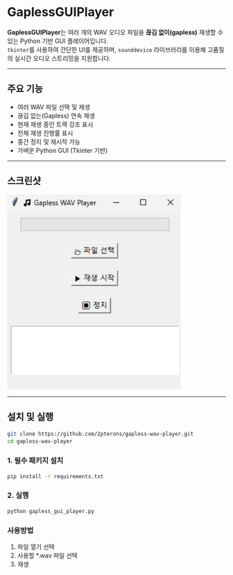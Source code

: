 # GaplessGUIPlayer

**GaplessGUIPlayer**는 여러 개의 WAV 오디오 파일을 **끊김 없이(gapless)** 재생할 수 있는 Python 기반 GUI 플레이어입니다.  
`tkinter`를 사용하여 간단한 UI를 제공하며, `sounddevice` 라이브러리를 이용해 고품질의 실시간 오디오 스트리밍을 지원합니다.

---

## 주요 기능

- 여러 WAV 파일 선택 및 재생
- 끊김 없는(Gapless) 연속 재생
- 현재 재생 중인 트랙 강조 표시
- 전체 재생 진행률 표시
- 중간 정지 및 재시작 가능
- 가벼운 Python GUI (Tkinter 기반)

---

## 스크린샷

<img src="screenshot.png" width="400" alt="Gapless GUI Player Screenshot">

---

## 설치 및 실행

```bash
git clone https://github.com/2pterons/gapless-wav-player.git
cd gapless-wav-player
```

### 1. 필수 패키지 설치

```bash
pip install -r requirements.txt
```

### 2. 실행
```bash
python gapless_gui_player.py
```

### 사용방법
1. 파일 열기 선택
2. 사용할 *.wav 파일 선택
3. 재생
